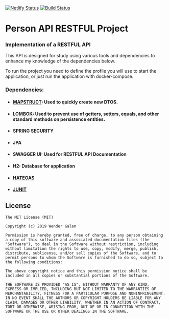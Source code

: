 [![Netlify Status](https://api.netlify.com/api/v1/badges/8110a568-faef-49ae-9b5c-d62b616e5f2c/deploy-status)](https://app.netlify.com/sites/person-vue-spring-boot/deploys)
[![Build Status](https://travis-ci.org/WenderGalan/person-vue-spring-boot.svg?branch=master)](https://travis-ci.org/WenderGalan/person-vue-spring-boot)

# Person API RESTFUL Project
### Implementation of a RESTFUL API

This API is designed for study using various tools and dependencies to enhance my knowledge of the dependencies below.

To run the project you need to define the profile you will use to start the application, or just run the application with docker-compose.

### Dependencies:
  - #### [MAPSTRUCT](https://mapstruct.org/): Used to quickly create new DTOS.
  - #### [LOMBOK](https://projectlombok.org/): Used to prevent use of getters, setters, equals, and other standard methods on persistence entities.
  - #### SPRING SECURITY
  - #### JPA
  - #### SWAGGER UI: Used for RESTFUL API Documentation
  - #### H2: Database for application
  - #### [HATEOAS](https://spring.io/projects/spring-hateoas)
  - #### [JUNIT](https://junit.org/junit5/)
  
 ## License
```
The MIT License (MIT)

Copyright (c) 2019 Wender Galan

Permission is hereby granted, free of charge, to any person obtaining a copy of this software and associated documentation files (the "Software"), to deal in the Software without restriction, including without limitation the rights to use, copy, modify, merge, publish, distribute, sublicense, and/or sell copies of the Software, and to permit persons to whom the Software is furnished to do so, subject to the following conditions:

The above copyright notice and this permission notice shall be included in all copies or substantial portions of the Software.

THE SOFTWARE IS PROVIDED "AS IS", WITHOUT WARRANTY OF ANY KIND, EXPRESS OR IMPLIED, INCLUDING BUT NOT LIMITED TO THE WARRANTIES OF MERCHANTABILITY, FITNESS FOR A PARTICULAR PURPOSE AND NONINFRINGEMENT. IN NO EVENT SHALL THE AUTHORS OR COPYRIGHT HOLDERS BE LIABLE FOR ANY CLAIM, DAMAGES OR OTHER LIABILITY, WHETHER IN AN ACTION OF CONTRACT, TORT OR OTHERWISE, ARISING FROM, OUT OF OR IN CONNECTION WITH THE SOFTWARE OR THE USE OR OTHER DEALINGS IN THE SOFTWARE.
```
